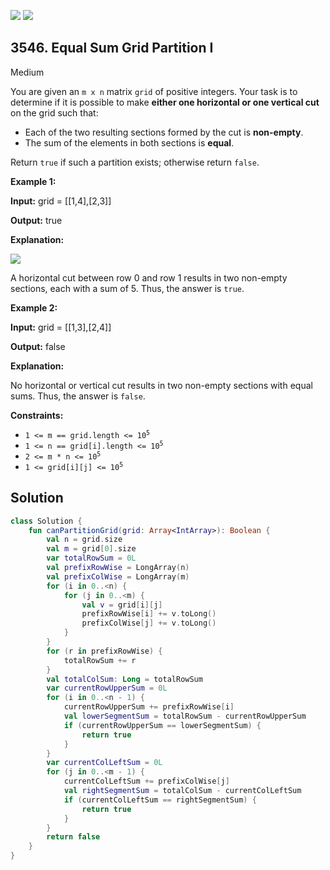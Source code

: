 [![](https://img.shields.io/github/stars/javadev/LeetCode-in-Kotlin?label=Stars&style=flat-square)](https://github.com/javadev/LeetCode-in-Kotlin)
[![](https://img.shields.io/github/forks/javadev/LeetCode-in-Kotlin?label=Fork%20me%20on%20GitHub%20&style=flat-square)](https://github.com/javadev/LeetCode-in-Kotlin/fork)

## 3546\. Equal Sum Grid Partition I

Medium

You are given an `m x n` matrix `grid` of positive integers. Your task is to determine if it is possible to make **either one horizontal or one vertical cut** on the grid such that:

*   Each of the two resulting sections formed by the cut is **non-empty**.
*   The sum of the elements in both sections is **equal**.

Return `true` if such a partition exists; otherwise return `false`.

**Example 1:**

**Input:** grid = \[\[1,4],[2,3]]

**Output:** true

**Explanation:**

![](https://assets.leetcode.com/uploads/2025/03/30/lc.jpeg)

A horizontal cut between row 0 and row 1 results in two non-empty sections, each with a sum of 5. Thus, the answer is `true`.

**Example 2:**

**Input:** grid = \[\[1,3],[2,4]]

**Output:** false

**Explanation:**

No horizontal or vertical cut results in two non-empty sections with equal sums. Thus, the answer is `false`.

**Constraints:**

*   <code>1 <= m == grid.length <= 10<sup>5</sup></code>
*   <code>1 <= n == grid[i].length <= 10<sup>5</sup></code>
*   <code>2 <= m * n <= 10<sup>5</sup></code>
*   <code>1 <= grid[i][j] <= 10<sup>5</sup></code>

## Solution

```kotlin
class Solution {
    fun canPartitionGrid(grid: Array<IntArray>): Boolean {
        val n = grid.size
        val m = grid[0].size
        var totalRowSum = 0L
        val prefixRowWise = LongArray(n)
        val prefixColWise = LongArray(m)
        for (i in 0..<n) {
            for (j in 0..<m) {
                val v = grid[i][j]
                prefixRowWise[i] += v.toLong()
                prefixColWise[j] += v.toLong()
            }
        }
        for (r in prefixRowWise) {
            totalRowSum += r
        }
        val totalColSum: Long = totalRowSum
        var currentRowUpperSum = 0L
        for (i in 0..<n - 1) {
            currentRowUpperSum += prefixRowWise[i]
            val lowerSegmentSum = totalRowSum - currentRowUpperSum
            if (currentRowUpperSum == lowerSegmentSum) {
                return true
            }
        }
        var currentColLeftSum = 0L
        for (j in 0..<m - 1) {
            currentColLeftSum += prefixColWise[j]
            val rightSegmentSum = totalColSum - currentColLeftSum
            if (currentColLeftSum == rightSegmentSum) {
                return true
            }
        }
        return false
    }
}
```